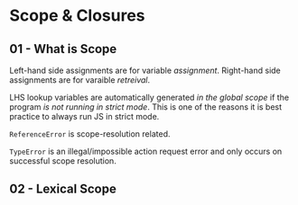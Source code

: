 # Scope & Closures

## 01 - What is Scope

Left-hand side assignments are for variable _assignment_.
Right-hand side assignments are for varaible _retreival_.

LHS lookup variables are automatically generated _in the global scope_
if the program _is not running in strict mode_. This is one of the reasons
it is best practice to always run JS in strict mode.

`ReferenceError` is scope-resolution related.

`TypeError` is an illegal/impossible action request error and only occurs
on successful scope resolution.

## 02 - Lexical Scope

